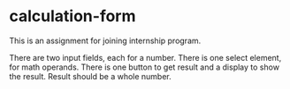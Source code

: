 # calculation-form

This is an assignment for joining internship program.

There are two input fields, each for a number.
There is one select element, for math operands.
There is one button to get result and a display to show the result.
Result should be a whole number.
